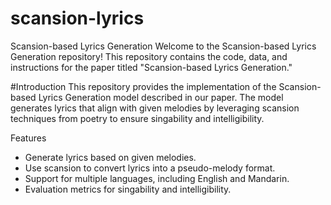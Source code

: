 # scansion-lyrics
Scansion-based Lyrics Generation
Welcome to the Scansion-based Lyrics Generation repository! This repository contains the code, data, and instructions for the paper titled "Scansion-based Lyrics Generation."

#Introduction
This repository provides the implementation of the Scansion-based Lyrics Generation model described in our paper. The model generates lyrics that align with given melodies by leveraging scansion techniques from poetry to ensure singability and intelligibility.

Features
- Generate lyrics based on given melodies.
- Use scansion to convert lyrics into a pseudo-melody format.
- Support for multiple languages, including English and Mandarin.
- Evaluation metrics for singability and intelligibility.
